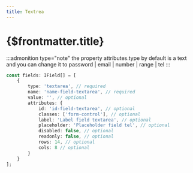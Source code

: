```yaml
---
title: Textrea
---
```


# {$frontmatter.title}

:::admonition type="note"
the property attributes.type by default is a text and you can change it to password | email | number | range | tel
:::

```typescript {3,13-14} copy title="Example"
const fields: IField[] = [
	{
		type: 'textarea', // required
		name: 'name-field-textarea', // required
		value: '', // optional
		attributes: {
			id: 'id-field-textarea', // optional
			classes: ['form-control'], // optional
			label: 'Label field textarea', // optional
			placeholder: 'Placeholder field tel', // optional
			disabled: false, // optional
			readonly: false, // optional
			rows: 14, // optional
			cols: 8 // optional
		}
	}
];
```

<script>
 import Field from '$lib/components/fields/Text.svelte'
</script>

<Field />
